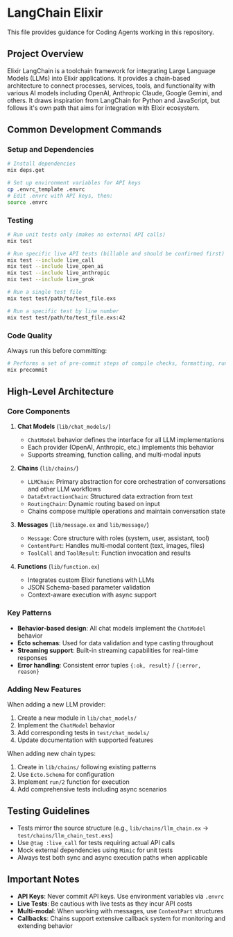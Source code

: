 # LangChain Elixir

This file provides guidance for Coding Agents working in this repository.

## Project Overview

Elixir LangChain is a toolchain framework for integrating Large Language Models (LLMs) into Elixir applications.
It provides a chain-based architecture to connect processes, services, tools, and functionality with various AI models including OpenAI, Anthropic Claude, Google Gemini, and others.
It draws inspiration from LangChain for Python and JavaScript, but follows it's own path that aims for integration with Elixir ecosystem.

## Common Development Commands

### Setup and Dependencies
```bash
# Install dependencies
mix deps.get

# Set up environment variables for API keys
cp .envrc_template .envrc
# Edit .envrc with API keys, then:
source .envrc
```

### Testing
```bash
# Run unit tests only (makes no external API calls)
mix test

# Run specific live API tests (billable and should be confirmed first)
mix test --include live_call
mix test --include live_open_ai
mix test --include live_anthropic
mix test --include live_grok

# Run a single test file
mix test test/path/to/test_file.exs

# Run a specific test by line number
mix test test/path/to/test_file.exs:42
```

### Code Quality

Always run this before committing:

```bash
# Performs a set of pre-commit steps of compile checks, formatting, running test, etc.
mix precommit
```

## High-Level Architecture

### Core Components

1. **Chat Models** (`lib/chat_models/`)
   - `ChatModel` behavior defines the interface for all LLM implementations
   - Each provider (OpenAI, Anthropic, etc.) implements this behavior
   - Supports streaming, function calling, and multi-modal inputs

2. **Chains** (`lib/chains/`)
   - `LLMChain`: Primary abstraction for core orchestration of conversations and other LLM workflows
   - `DataExtractionChain`: Structured data extraction from text
   - `RoutingChain`: Dynamic routing based on input
   - Chains compose multiple operations and maintain conversation state

3. **Messages** (`lib/message.ex` and `lib/message/`)
   - `Message`: Core structure with roles (system, user, assistant, tool)
   - `ContentPart`: Handles multi-modal content (text, images, files)
   - `ToolCall` and `ToolResult`: Function invocation and results

4. **Functions** (`lib/function.ex`)
   - Integrates custom Elixir functions with LLMs
   - JSON Schema-based parameter validation
   - Context-aware execution with async support

### Key Patterns

- **Behavior-based design**: All chat models implement the `ChatModel` behavior
- **Ecto schemas**: Used for data validation and type casting throughout
- **Streaming support**: Built-in streaming capabilities for real-time responses
- **Error handling**: Consistent error tuples `{:ok, result}` / `{:error, reason}`

### Adding New Features

When adding a new LLM provider:
1. Create a new module in `lib/chat_models/`
2. Implement the `ChatModel` behavior
3. Add corresponding tests in `test/chat_models/`
4. Update documentation with supported features

When adding new chain types:
1. Create in `lib/chains/` following existing patterns
2. Use `Ecto.Schema` for configuration
3. Implement `run/2` function for execution
4. Add comprehensive tests including async scenarios

## Testing Guidelines

- Tests mirror the source structure (e.g., `lib/chains/llm_chain.ex` → `test/chains/llm_chain_test.exs`)
- Use `@tag :live_call` for tests requiring actual API calls
- Mock external dependencies using `Mimic` for unit tests
- Always test both sync and async execution paths when applicable

## Important Notes

- **API Keys**: Never commit API keys. Use environment variables via `.envrc`
- **Live Tests**: Be cautious with live tests as they incur API costs
- **Multi-modal**: When working with messages, use `ContentPart` structures
- **Callbacks**: Chains support extensive callback system for monitoring and extending behavior